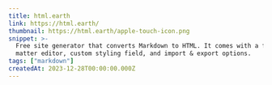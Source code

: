 ```yaml
---
title: html.earth
link: https://html.earth/
thumbnail: https://html.earth/apple-touch-icon.png
snippet: >-
  Free site generator that converts Markdown to HTML. It comes with a front
  matter editor, custom styling field, and import & export options.
tags: ["markdown"]
createdAt: 2023-12-28T00:00:00.000Z
---
```

